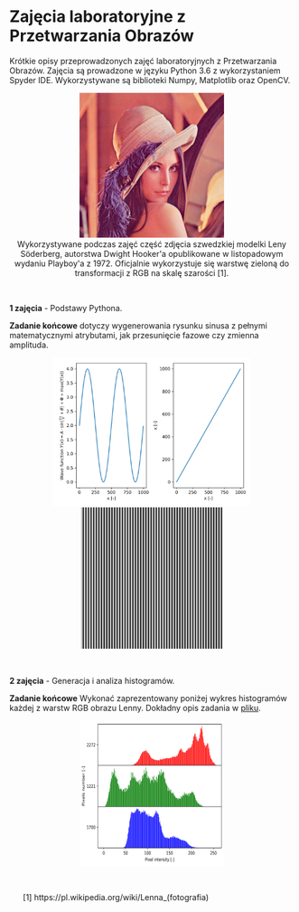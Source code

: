 # Zajęcia laboratoryjne z Przetwarzania Obrazów
Krótkie opisy przeprowadzonych zajęć laboratoryjnych z Przetwarzania Obrazów. Zajęcia są prowadzone w języku Python 3.6 z wykorzystaniem Spyder IDE. Wykorzystywane są biblioteki Numpy, Matplotlib oraz OpenCV.
<br/>
<p align="center">
<img width="256" height="256" src="https://github.com/Miloszek1990/Zajecia_Matematyka_PO/blob/master/Lenna.png"><br />
Wykorzystywane podczas zajęć część zdjęcia szwedzkiej modelki Leny Söderberg, autorstwa Dwight Hooker'a opublikowane w listopadowym wydaniu Playboy'a z 1972. Oficjalnie wykorzystuje się warstwę zieloną do transformacji z RGB na skalę szarości [1].

</p>
<br/>

**1 zajęcia** - Podstawy Pythona.<br />

**Zadanie końcowe** dotyczy wygenerowania rysunku sinusa z pełnymi matematycznymi atrybutami, jak przesunięcie fazowe czy zmienna amplituda.
<br/>
<p align="center">
<img src="https://github.com/Miloszek1990/Zajecia_Matematyka_PO/blob/master/Z1-some_plot.png" width="350"> 
<img src="https://github.com/Miloszek1990/Zajecia_Matematyka_PO/blob/master/Z1_sin_img.png" width="250">
</p>
<br/>

**2 zajęcia** - Generacja i analiza histogramów.<br />

**Zadanie końcowe** Wykonać zaprezentowany poniżej wykres histogramów każdej z warstw RGB obrazu Lenny. Dokładny opis zadania  w [pliku](https://github.com/Miloszek1990/Zajecia_Matematyka_PO/blob/master/Z2-zadanie_tresc.py).
<p align="center">
<img width="256" height="256" src="https://github.com/Miloszek1990/Zajecia_Matematyka_PO/blob/master/Z2-Lenna_histogram.png">
</p>
<br />
<ul>
[1] https://pl.wikipedia.org/wiki/Lenna_(fotografia)
</ul>
